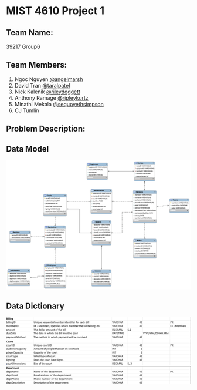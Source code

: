 # MIST 4610 Project 1

## Team Name: 
39217 Group6

## Team Members:
1. Ngoc Nguyen [@angelmarsh](https://www.github.com/apm83682)
2. David Tran [@taralpatel](https://www.github.com/taralbpatel)
3. Nick Kalenik [@rileydoggett](https://www.github.com/RileyDoggett)
4. Anthony Ramage [@ripleykurtz](https://www.github.com/RipleyKurtz)
5. Minathi Mekala [@sequoyethsimpson](https://www.github.com/quoysimpson)
6. CJ Tumlin

## Problem Description:



## Data Model
![Data Model](https://github.com/ngocpn1/MISTProject1/blob/main/Screenshot%202023-11-03%20at%204.07.04%20PM%20copy.png?raw=true)

## Data Dictionary
![Billing Table](https://github.com/ngocpn1/MISTProject1/blob/main/Screenshot%202023-11-03%20at%204.20.09%20PM.png?raw=true)
![Courts Table](https://github.com/ngocpn1/MISTProject1/blob/main/Screenshot%202023-11-03%20at%204.21.53%20PM.png?raw=true)
![Department Table](https://github.com/ngocpn1/MISTProject1/blob/main/Screenshot%202023-11-03%20at%204.22.28%20PM.png?raw=true)





